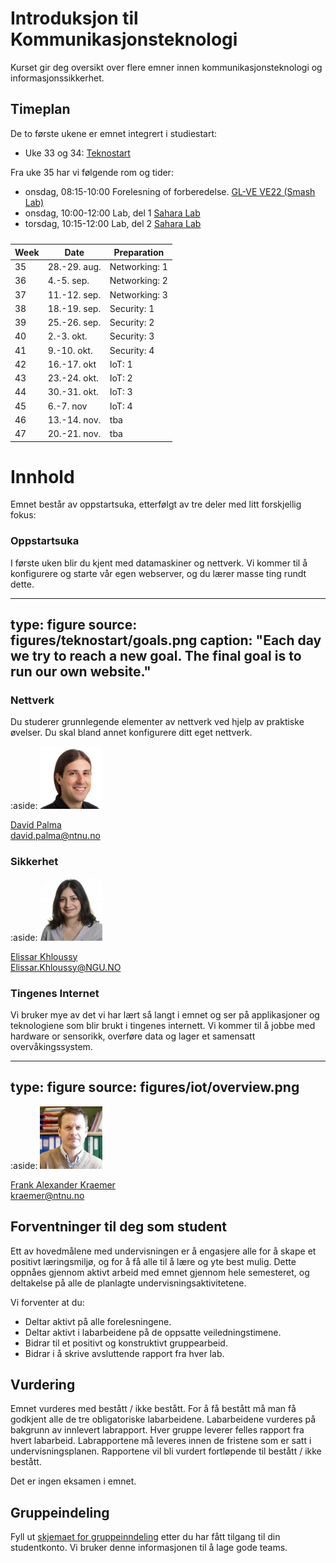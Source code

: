 # Introduksjon til Kommunikasjonsteknologi

Kurset gir deg oversikt over flere emner innen kommunikasjonsteknologi og informasjonssikkerhet.

<!--
<a class="arrow" href="learning-goals.html">Read more about the Learning Goals</a>
-->

## Timeplan

De to første ukene er emnet integrert i studiestart:

* Uke 33 og 34: [Teknostart](https://www.ntnu.no/studier/teknostart/kommunikasjonsteknologi)

Fra uke 35 har vi følgende rom og tider:

* onsdag, 08:15-10:00 Forelesning of forberedelse. [GL-VE VE22 (Smash Lab)](smash.html)
* onsdag, 10:00-12:00 Lab, del 1 [Sahara Lab](http://s.mazemap.com/1MS2Os5)
* torsdag, 10:15-12:00 Lab, del 2 [Sahara Lab](http://s.mazemap.com/1MS2Os5)

<div>
<table class="table table-sm">
<caption style=""></caption>
<thead>
<tr class="row-1">
<th>Week</th><th>Date</th><th>Preparation</th>
</tr>
</thead>
<tbody class="row-hover">
<tr class="row-2">
<td class="column-1">35</td><td class="column-2">28.-29. aug.</td><td class="column-3">Networking: 1</td></tr>
<tr class="row-3">
<td class="column-1">36</td><td class="column-2">4.-5. sep.</td><td class="column-3">Networking: 2</td></tr>
<tr class="row-4">
<td class="column-1">37</td><td class="column-2">11.-12. sep.</td><td class="column-3">Networking: 3</td></tr>
<tr class="row-5">
<td class="column-1">38</td><td class="column-2">18.-19. sep.</td><td class="column-3">Security: 1</td></tr>
<tr class="row-6">
<td class="column-1">39</td><td class="column-2">25.-26. sep.</td><td class="column-3">Security: 2</td></tr>
<tr class="row-7">
<td class="column-1">40</td><td class="column-2">2.-3. okt.</td><td class="column-3">Security: 3</td></tr>
<tr class="row-8">
<td class="column-1">41</td><td class="column-2">9.-10. okt.</td><td class="column-3">Security: 4</td></tr>
<tr class="row-9">
<td class="column-1">42</td><td class="column-2">16.-17. okt</td><td class="column-3">IoT: 1</td></tr>
<tr class="row-10">
<td class="column-1">43</td><td class="column-2">23.-24. okt.</td><td class="column-3">IoT: 2</td></tr>
<tr class="row-11">
<td class="column-1">44</td><td class="column-2">30.-31. okt.</td><td class="column-3">IoT: 3</td></tr>
<tr class="row-12">
<td class="column-1">45</td><td class="column-2">6.-7. nov</td><td class="column-3">IoT: 4</td></tr>
<tr class="row-13">
<td class="column-1">46</td><td class="column-2">13.-14. nov.</td><td class="column-3">tba</td></tr>
<tr class="row-14">
<td class="column-1">47</td><td class="column-2">20.-21. nov.</td><td class="column-3">tba</td></tr>
</tbody>
</table>
</div>

# Innhold

Emnet består av oppstartsuka, etterfølgt av tre deler med litt forskjellig fokus:

### Oppstartsuka

I første uken blir du kjent med datamaskiner og nettverk. Vi kommer til å konfigurere og starte vår egen webserver, og du lærer masse ting rundt dette. 

---
type: figure
source: figures/teknostart/goals.png
caption: "Each day we try to reach a new goal. The final goal is to run our own website."
---


### Nettverk

Du studerer grunnlegende elementer av nettverk ved hjelp av praktiske øvelser. 
Du skal bland annet konfigurere ditt eget nettverk.

:aside: <img src="figures/david.jpg" width="100px"><p><a href="https://www.ntnu.no/ansatte/david.palma">David Palma</a><br/><i class="far fa-envelope"></i> david.palma@ntnu.no</p>


### Sikkerhet

:aside: <img src="figures/elissar.jpg" width="100px"><p><a href="">Elissar Khloussy</a><br/><i class="far fa-envelope"></i> Elissar.Khloussy@NGU.NO</p>


### Tingenes Internet

Vi bruker mye av det vi har lært så langt i emnet og ser på applikasjoner og teknologiene som blir brukt i tingenes internett. Vi kommer til å jobbe med hardware or sensorikk, overføre data og lager et samensatt overvåkingssystem.

---
type: figure
source: figures/iot/overview.png
---

:aside: <img src="figures/frank.jpg" width="100px"><p><a href="https://www.ntnu.edu/employees/kraemer">Frank Alexander Kraemer</a><br/><i class="far fa-envelope"></i> kraemer@ntnu.no</p>


## Forventninger til deg som student

Ett av hovedmålene med undervisningen er å engasjere alle for å skape et positivt læringsmiljø, og for å få alle til å lære og yte best mulig. Dette oppnåes gjennom aktivt arbeid med emnet gjennom hele semesteret, og deltakelse på alle de planlagte undervisningsaktivitetene.

Vi forventer at du:

- Deltar aktivt på alle forelesningene.
- Deltar aktivt i labarbeidene på de oppsatte veiledningstimene.
- Bidrar til et positivt og konstruktivt gruppearbeid.
- Bidrar i å skrive avsluttende rapport fra hver lab.

## Vurdering

Emnet vurderes med bestått / ikke bestått. For å få bestått må man få godkjent alle de tre obligatoriske labarbeidene. Labarbeidene vurderes på bakgrunn av innlevert labrapport. Hver gruppe leverer felles rapport fra hvert labarbeid. Labrapportene må leveres innen de fristene som er satt i undervisningsplanen. Rapportene vil bli vurdert fortløpende til bestått / ikke bestått.

Det er ingen eksamen i emnet.


## Gruppeindeling

Fyll ut <a href="https://forms.office.com/Pages/ResponsePage.aspx?id=cgahCS-CZ0SluluzdZZ8BSxiepoCd7lKk70IThBWqdJUNkNZOVBTNkhWVFVQU0tMTFQ1SUM1VE1VUS4u">skjemaet for gruppeinndeling</a> etter du har fått tilgang til din studentkonto. Vi bruker denne informasjonen til å lage gode teams.


